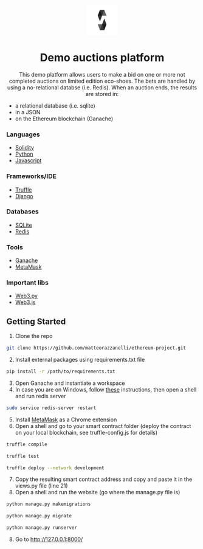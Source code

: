 <div id="top"></div>
<br />
<div align="center">
  <a href="">
    <img src="logo_solidity.png" alt="Logo" width="80" height="80">
  </a>

  <h1 align="center">Demo auctions platform</h1>
  <p align="center">
    This demo platform allows users to make a bid on one or more not completed auctions on limited edition eco-shoes.
    The bets are handled by using a no-relational databse (i.e. Redis).
    When an auction ends, the results are stored in:
  </p>
  </div>
  <p align="left">
    <ul>
      <li>a relational database (i.e. sqlite)</li>
      <li>in a JSON</li>
      <li>on the Ethereum blockchain (Ganache)</li>
    </ul>
  </p>

### Languages
* [Solidity](https://docs.soliditylang.org/en/v0.8.11/)
* [Python](https://www.python.org/)
* [Javascript](https://www.javascript.com/)

### Frameworks/IDE
* [Truffle](https://trufflesuite.com/truffle/)
* [Django](https://www.djangoproject.com/)

### Databases
* [SQLite](https://www.sqlite.org/index.html)
* [Redis](https://redis.io/)

### Tools
* [Ganache](https://trufflesuite.com/ganache/)
* [MetaMask](https://metamask.io/)

### Important libs
* [Web3.py](https://web3py.readthedocs.io/en/stable/)
* [Web3.js](https://web3js.readthedocs.io/en/v1.7.5/)

## Getting Started
1. Clone the repo
  ```sh
  git clone https://github.com/matteorazzanelli/ethereum-project.git
  ```
2. Install external packages using requirements.txt file
  ```sh
  pip install -r /path/to/requirements.txt
  ```
3. Open Ganache and instantiate a workspace
4. In case you are on Windows, follow [these](https://redis.io/docs/getting-started/installation/install-redis-on-windows/) instructions, then open a shell and run redis server
  ```sh
  sudo service redis-server restart
  ```
5. Install [MetaMask](https://metamask.io/) as a Chrome extension
6. Open a shell and go to your smart contract folder (deploy the contract on your local blockchain, see truffle-config.js for details)
  ```sh
  truffle compile
  ```
  ```sh
  truffle test
  ```
  ```sh
  truffle deploy --network development
  ```
7. Copy the resulting smart contract address and copy and paste it in the views.py file (line 21)
8. Open a shell and run the website (go where the manage.py file is)
  ```sh
  python manage.py makemigrations
  ```
  ```sh
  python manage.py migrate
  ```
  ```sh
  python manage.py runserver
  ```
8. Go to http://127.0.0.1:8000/